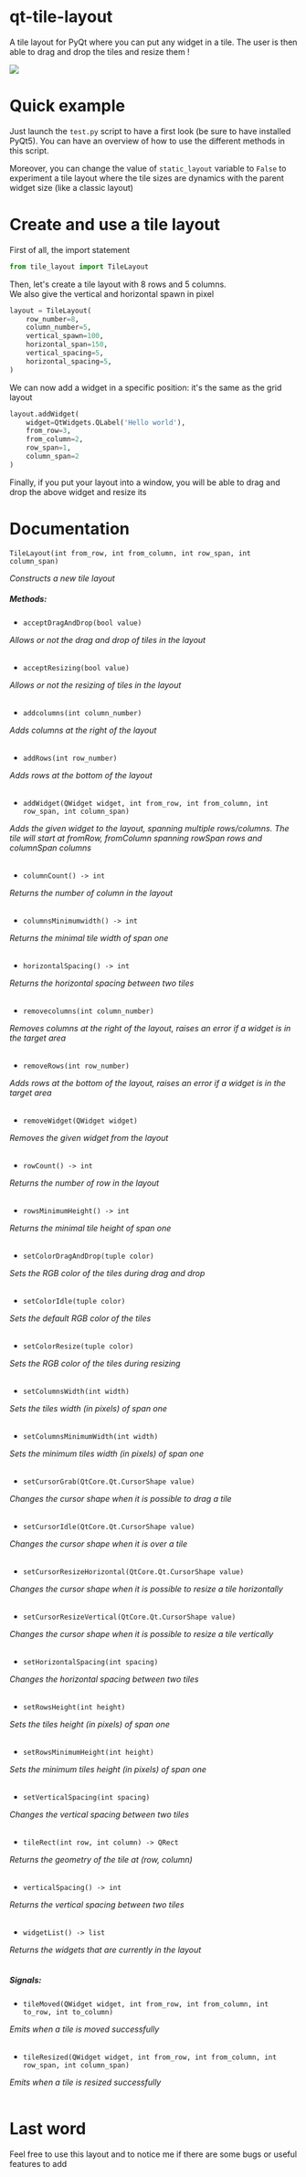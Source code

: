 # qt-tile-layout

A tile layout for PyQt where you can put any widget in a tile. The user is then able to drag and drop the tiles and resize them !

![](showoff.gif)

# Quick example

Just launch the ```test.py``` script to have a first look (be sure to have installed PyQt5).
You can have an overview of how to use the different methods in this script.  

Moreover, you can change the value of ```static_layout``` variable to ```False``` to experiment a tile layout where the tile sizes are dynamics with the parent widget size (like a classic layout)

# Create and use a tile layout

First of all, the import statement

```python
from tile_layout import TileLayout
```

Then, let's create a tile layout with 8 rows and 5 columns.  
We also give the vertical and horizontal spawn in pixel

```python
layout = TileLayout(
    row_number=8,
    column_number=5,
    vertical_spawn=100,
    horizontal_span=150,
    vertical_spacing=5,
    horizontal_spacing=5,
)
```

We can now add a widget in a specific position: it's the same as the grid layout

```python
layout.addWidget(
    widget=QtWidgets.QLabel('Hello world'),
    from_row=3,
    from_column=2,
    row_span=1,
    column_span=2
)
```

Finally, if you put your layout into a window, you will be able to drag and drop the above widget and resize its  

# Documentation

```TileLayout(int from_row, int from_column, int row_span, int column_span)```

_Constructs a new tile layout_

##### Methods:

- ```acceptDragAndDrop(bool value)```

_Allows or not the drag and drop of tiles in the layout_  
&nbsp;
  
- ```acceptResizing(bool value)```

_Allows or not the resizing of tiles in the layout_  
&nbsp;

- ```addcolumns(int column_number)```

_Adds columns at the right of the layout_  
&nbsp;

- ```addRows(int row_number)```

_Adds rows at the bottom of the layout_  
&nbsp;

- ```addWidget(QWidget widget, int from_row, int from_column, int row_span, int column_span)```

_Adds the given widget to the layout, spanning multiple rows/columns. The tile will start at fromRow, fromColumn spanning rowSpan rows and columnSpan columns_  
&nbsp;

- ```columnCount() -> int```

_Returns the number of column in the layout_  
&nbsp;

- ```columnsMinimumwidth() -> int```

_Returns the minimal tile width of span one_  
&nbsp;

- ```horizontalSpacing() -> int```

_Returns the horizontal spacing between two tiles_  
&nbsp;

- ```removecolumns(int column_number)```

_Removes columns at the right of the layout, raises an error if a widget is in the target area_  
&nbsp;

- ```removeRows(int row_number)```

_Adds rows at the bottom of the layout, raises an error if a widget is in the target area_  
&nbsp;

- ```removeWidget(QWidget widget)```

_Removes the given widget from the layout_  
&nbsp;

- ```rowCount() -> int```

_Returns the number of row in the layout_  
&nbsp;

- ```rowsMinimumHeight() -> int```

_Returns the minimal tile height of span one_  
&nbsp;

- ```setColorDragAndDrop(tuple color)```

_Sets the RGB color of the tiles during drag and drop_  
&nbsp;

- ```setColorIdle(tuple color)```

_Sets the default RGB color of the tiles_  
&nbsp;

- ```setColorResize(tuple color)```

_Sets the RGB color of the tiles during resizing_  
&nbsp;

- ```setColumnsWidth(int width)```

_Sets the tiles width (in pixels) of span one_  
&nbsp;

- ```setColumnsMinimumWidth(int width)```

_Sets the minimum tiles width (in pixels) of span one_  
&nbsp;

- ```setCursorGrab(QtCore.Qt.CursorShape value)```

_Changes the cursor shape when it is possible to drag a tile_  
&nbsp;

- ```setCursorIdle(QtCore.Qt.CursorShape value)```

_Changes the cursor shape when it is over a tile_  
&nbsp;

- ```setCursorResizeHorizontal(QtCore.Qt.CursorShape value)```

_Changes the cursor shape when it is possible to resize a tile horizontally_  
&nbsp;

- ```setCursorResizeVertical(QtCore.Qt.CursorShape value)```

_Changes the cursor shape when it is possible to resize a tile vertically_  
&nbsp;

- ```setHorizontalSpacing(int spacing)```

_Changes the horizontal spacing between two tiles_  
&nbsp;

- ```setRowsHeight(int height)```

_Sets the tiles height (in pixels) of span one_  
&nbsp;

- ```setRowsMinimumHeight(int height)```

_Sets the minimum tiles height (in pixels) of span one_  
&nbsp;

- ```setVerticalSpacing(int spacing)```

_Changes the vertical spacing between two tiles_  
&nbsp;

- ```tileRect(int row, int column) -> QRect```

_Returns the geometry of the tile at (row, column)_  
&nbsp;

- ```verticalSpacing() -> int```

_Returns the vertical spacing between two tiles_  
&nbsp;

- ```widgetList() -> list```

_Returns the widgets that are currently in the layout_  
&nbsp;

##### Signals:

- ```tileMoved(QWidget widget, int from_row, int from_column, int to_row, int to_column)```

_Emits when a tile is moved successfully_  
&nbsp;

- ```tileResized(QWidget widget, int from_row, int from_column, int row_span, int column_span)```

_Emits when a tile is resized successfully_  
&nbsp;

# Last word

Feel free to use this layout and to notice me if there are some bugs or useful features to add